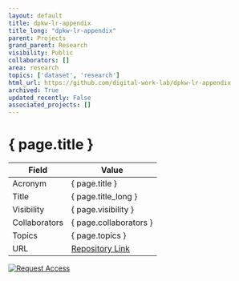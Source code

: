 ```yaml
---
layout: default
title: dpkw-lr-appendix
title_long: "dpkw-lr-appendix"
parent: Projects
grand_parent: Research
visibility: Public
collaborators: []
area: research
topics: ['dataset', 'research']
html_url: https://github.com/digital-work-lab/dpkw-lr-appendix
archived: True
updated_recently: False
associated_projects: []
---
```


# { page.title }

Field               | Value
------------------- | ----------------------------------
Acronym             | { page.title }
Title               | { page.title_long }
Visibility          | { page.visibility }
Collaborators       | { page.collaborators }
Topics              | { page.topics }
URL                 | [Repository Link](https://github.com/digital-work-lab/dpkw-lr-appendix)

[![Request Access](https://img.shields.io/badge/Request-Access-blue?style=for-the-badge)](https://github.com/digital-work-lab/dpkw-lr-appendix/issues/new?assignees=geritwagner&labels=access+request&template=request-repo-access.md&title=%5BAccess+Request%5D+Request+for+access+to+repository)

